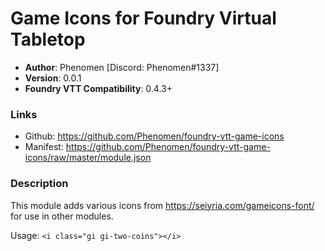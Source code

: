 # Game Icons for Foundry Virtual Tabletop

* **Author**: Phenomen [Discord: Phenomen#1337]
* **Version**: 0.0.1
* **Foundry VTT Compatibility**: 0.4.3+

### Links
* Github: https://github.com/Phenomen/foundry-vtt-game-icons
* Manifest: https://github.com/Phenomen/foundry-vtt-game-icons/raw/master/module.json

### Description
This module adds various icons from https://seiyria.com/gameicons-font/ for use in other modules.

Usage: ```<i class="gi gi-two-coins"></i>```
